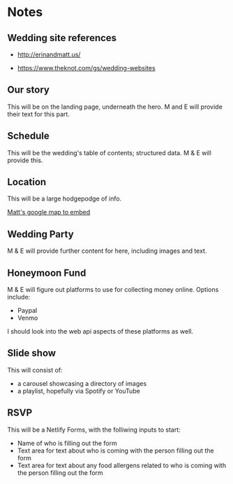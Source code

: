 # Notes

## Wedding site references

- http://erinandmatt.us/

- https://www.theknot.com/gs/wedding-websites

## Our story

This will be on the landing page, underneath the hero. M and E will provide their text for this part.

## Schedule

This will be the wedding's table of contents; structured data. M & E will provide this.

## Location

This will be a large hodgepodge of info.

[Matt's google map to embed](https://www.google.com/maps/d/viewer?mid=1tKvU6oM7yrNEbl4Hk-D7yz4O3Sw&ll=30.20720768829705%2C-92.01546918799613&z=13)

## Wedding Party

M & E will provide further content for here, including images and text.

## Honeymoon Fund

M & E will figure out platforms to use for collecting money online. Options include:

- Paypal
- Venmo

I should look into the web api aspects of these platforms as well.

## Slide show

This will consist of:

- a carousel showcasing a directory of images
- a playlist, hopefully via Spotify or YouTube

## RSVP

This will be a Netlify Forms, with the folliwing inputs to start:

- Name of who is filling out the form
- Text area for text about who is coming with the person filling out the form
- Text area for text about any food allergens related to who is coming with the person filling out the form
